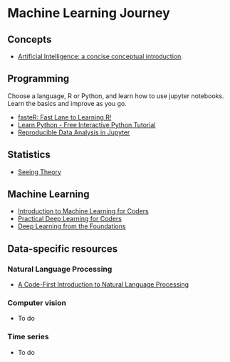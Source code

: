 # Machine Learning Journey

## Concepts

- [Artificial Intelligence: a concise conceptual introduction](https://towardsdatascience.com/artificial-intelligence-d1e45efc99b4).

## Programming

Choose a language, R or Python, and learn how to use jupyter notebooks. Learn the basics and improve as you go.

- [fasteR: Fast Lane to Learning R!](https://github.com/matloff/fasteR)
- [Learn Python - Free Interactive Python Tutorial](https://www.learnpython.org/)
- [Reproducible Data Analysis in Jupyter](http://jakevdp.github.io/blog/2017/03/03/reproducible-data-analysis-in-jupyter/)

## Statistics

- [Seeing Theory](https://seeing-theory.brown.edu/)

## Machine Learning

- [Introduction to Machine Learning for Coders](http://course18.fast.ai/ml)
- [Practical Deep Learning for Coders](https://course.fast.ai/)
- [Deep Learning from the Foundations](https://course.fast.ai/part2)

## Data-specific resources

### Natural Language Processing

- [A Code-First Introduction to Natural Language Processing](https://www.fast.ai/2019/07/08/fastai-nlp/)

### Computer vision

- To do 

### Time series

- To do
